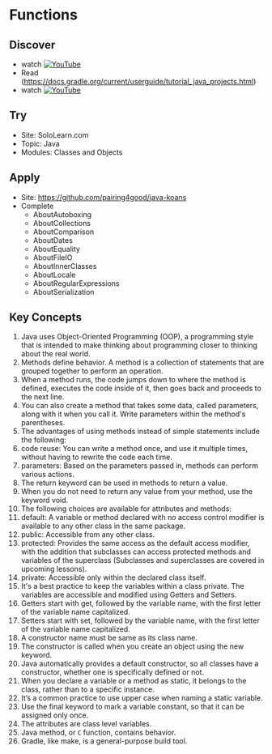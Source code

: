 # Functions

## Discover
- watch [![YouTube](https://i.ytimg.com/vi/QVMfHpoCjlU/default.jpg)](https://www.youtube.com/watch?v=QVMfHpoCjlU)
- Read (https://docs.gradle.org/current/userguide/tutorial_java_projects.html)
- watch [![YouTube](https://i.ytimg.com/vi/JwPYjnhah3g/default.jpg)](https://www.youtube.com/watch?v=JwPYjnhah3g)

## Try
- Site: SoloLearn.com
- Topic: Java
- Modules: Classes and Objects

## Apply
- Site: https://github.com/pairing4good/java-koans
- Complete
  - AboutAutoboxing
  - AboutCollections
  - AboutComparison
  - AboutDates
  - AboutEquality
  - AboutFileIO
  - AboutInnerClasses
  - AboutLocale
  - AboutRegularExpressions
  - AboutSerialization

## Key Concepts
1. Java uses Object-Oriented Programming (OOP), a programming style that is intended to make thinking about programming closer to thinking about the real world.
1. Methods define behavior. A method is a collection of statements that are grouped together to perform an operation.
1. When a method runs, the code jumps down to where the method is defined, executes the code inside of it, then goes back and proceeds to the next line.
1. You can also create a method that takes some data, called parameters, along with it when you call it. Write parameters within the method's parentheses.
1. The advantages of using methods instead of simple statements include the following:
  1. code reuse: You can write a method once, and use it multiple times, without having to rewrite the code each time.
  1. parameters: Based on the parameters passed in, methods can perform various actions.
1. The return keyword can be used in methods to return a value.
1. When you do not need to return any value from your method, use the keyword void.
1. The following choices are available for attributes and methods:
  1. default: A variable or method declared with no access control modifier is available to any other class in the same package.
  1. public: Accessible from any other class.
  1. protected: Provides the same access as the default access modifier, with the addition that subclasses can access protected methods and variables of the superclass (Subclasses and superclasses are covered in upcoming lessons).
  1. private: Accessible only within the declared class itself.
1. It's a best practice to keep the variables within a class private. The variables are accessible and modified using Getters and Setters. 
1. Getters start with get, followed by the variable name, with the first letter of the variable name capitalized.
1. Setters start with set, followed by the variable name, with the first letter of the variable name capitalized.
1. A constructor name must be same as its class name.
1. The constructor is called when you create an object using the new keyword. 
1. Java automatically provides a default constructor, so all classes have a constructor, whether one is specifically defined or not.
1. When you declare a variable or a method as static, it belongs to the class, rather than to a specific instance.
1. It’s a common practice to use upper case when naming a static variable.
1. Use the final keyword to mark a variable constant, so that it can be assigned only once.
1. The attributes are class level variables.
1. Java method, or `C` function, contains behavior.
1. Gradle, like make, is a general-purpose build tool.
